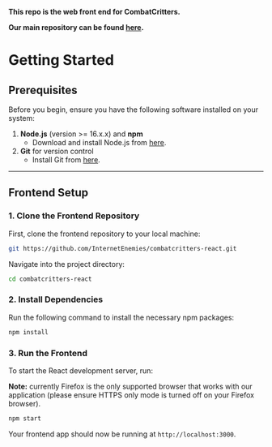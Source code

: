**This repo is the web front end for CombatCritters.**

**Our main repository can be found [here](https://github.com/InternetEnemies/CombatCritters).**

# Getting Started 

## Prerequisites

Before you begin, ensure you have the following software installed on your system:

1. **Node.js** (version >= 16.x.x) and **npm**
   - Download and install Node.js from [here](https://nodejs.org/en/download/).
2. **Git** for version control
   - Install Git from [here](https://git-scm.com/downloads).

---

## Frontend Setup

### 1. Clone the Frontend Repository

First, clone the frontend repository to your local machine:

```bash
git https://github.com/InternetEnemies/combatcritters-react.git
```

Navigate into the project directory:

```bash
cd combatcritters-react
```

### 2. Install Dependencies

Run the following command to install the necessary npm packages:

```bash
npm install
```

### 3. Run the Frontend

To start the React development server, run:

**Note:** currently Firefox is the only supported browser that works with our application (please ensure HTTPS only mode is turned off on your Firefox browser).

```bash
npm start
```

Your frontend app should now be running at `http://localhost:3000`.
